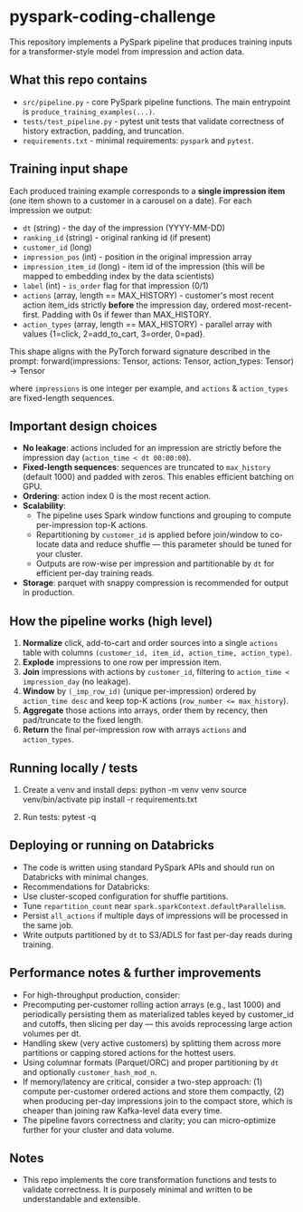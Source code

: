 # pyspark-coding-challenge

This repository implements a PySpark pipeline that produces training inputs for a transformer-style model from impression and action data.

## What this repo contains

- `src/pipeline.py` - core PySpark pipeline functions. The main entrypoint is `produce_training_examples(...)`.
- `tests/test_pipeline.py` - pytest unit tests that validate correctness of history extraction, padding, and truncation.
- `requirements.txt` - minimal requirements: `pyspark` and `pytest`.

## Training input shape

Each produced training example corresponds to a **single impression item** (one item shown to a customer in a carousel on a date). For each impression we output:

- `dt` (string) - the day of the impression (YYYY-MM-DD)
- `ranking_id` (string) - original ranking id (if present)
- `customer_id` (long)
- `impression_pos` (int) - position in the original impression array
- `impression_item_id` (long) - item id of the impression (this will be mapped to embedding index by the data scientists)
- `label` (int) - `is_order` flag for that impression (0/1)
- `actions` (array<long>, length == MAX_HISTORY) - customer's most recent action item_ids strictly **before** the impression day, ordered most-recent-first. Padding with 0s if fewer than MAX_HISTORY.
- `action_types` (array<int>, length == MAX_HISTORY) - parallel array with values {1=click, 2=add_to_cart, 3=order, 0=pad}.

This shape aligns with the PyTorch forward signature described in the prompt:
forward(impressions: Tensor, actions: Tensor, action_types: Tensor) -> Tensor

where `impressions` is one integer per example, and `actions` & `action_types` are fixed-length sequences.

## Important design choices

- **No leakage**: actions included for an impression are strictly before the impression day (`action_time < dt 00:00:00`).
- **Fixed-length sequences**: sequences are truncated to `max_history` (default 1000) and padded with zeros. This enables efficient batching on GPU.
- **Ordering**: action index 0 is the most recent action.
- **Scalability**:
  - The pipeline uses Spark window functions and grouping to compute per-impression top-K actions.
  - Repartitioning by `customer_id` is applied before join/window to co-locate data and reduce shuffle — this parameter should be tuned for your cluster.
  - Outputs are row-wise per impression and partitionable by `dt` for efficient per-day training reads.
- **Storage**: parquet with snappy compression is recommended for output in production.

## How the pipeline works (high level)

1. **Normalize** click, add-to-cart and order sources into a single `actions` table with columns `(customer_id, item_id, action_time, action_type)`.
2. **Explode** impressions to one row per impression item.
3. **Join** impressions with actions by `customer_id`, filtering to `action_time < impression_day` (no leakage).
4. **Window** by `(_imp_row_id)` (unique per-impression) ordered by `action_time desc` and keep top-K actions (`row_number <= max_history`).
5. **Aggregate** those actions into arrays, order them by recency, then pad/truncate to the fixed length.
6. **Return** the final per-impression row with arrays `actions` and `action_types`.

## Running locally / tests
1. Create a venv and install deps:
python -m venv venv
source venv/bin/activate
pip install -r requirements.txt

2. Run tests:
pytest -q


## Deploying or running on Databricks
- The code is written using standard PySpark APIs and should run on Databricks with minimal changes.
- Recommendations for Databricks:
- Use cluster-scoped configuration for shuffle partitions.
- Tune `repartition_count` near `spark.sparkContext.defaultParallelism`.
- Persist `all_actions` if multiple days of impressions will be processed in the same job.
- Write outputs partitioned by `dt` to S3/ADLS for fast per-day reads during training.

## Performance notes & further improvements
- For high-throughput production, consider:
- Precomputing per-customer rolling action arrays (e.g., last 1000) and periodically persisting them as materialized tables keyed by customer_id and cutoffs, then slicing per day — this avoids reprocessing large action volumes per dt.
- Handling skew (very active customers) by splitting them across more partitions or capping stored actions for the hottest users.
- Using columnar formats (Parquet/ORC) and proper partitioning by `dt` and optionally `customer_hash_mod_n`.
- If memory/latency are critical, consider a two-step approach: (1) compute per-customer ordered actions and store them compactly, (2) when producing per-day impressions join to the compact store, which is cheaper than joining raw Kafka-level data every time.
- The pipeline favors correctness and clarity; you can micro-optimize further for your cluster and data volume.

## Notes
- This repo implements the core transformation functions and tests to validate correctness. It is purposely minimal and written to be understandable and extensible.
